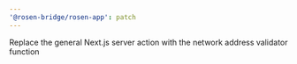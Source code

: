 ```yaml
---
'@rosen-bridge/rosen-app': patch
---
```


Replace the general Next.js server action with the network address validator function
